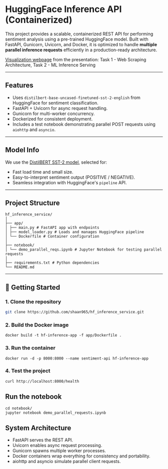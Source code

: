 # HuggingFace Inference API (Containerized)

This project provides a scalable, containerized REST API for performing sentiment analysis using a pre-trained HuggingFace model. Built with FastAPI, Gunicorn, Uvicorn, and Docker, it is optimized to handle **multiple parallel inference requests** efficiently in a production-ready architecture.

[Visualization webpage](https://gemini.google.com/share/4728b0e1b278) from the presentation: Task 1 - Web Scraping Architecture, Task 2 - ML Inference Serving

---

## Features

- Uses `distilbert-base-uncased-finetuned-sst-2-english` from HuggingFace for sentiment classification.
- FastAPI + Uvicorn for async request handling.
- Gunicorn for multi-worker concurrency.
- Dockerized for consistent deployment.
- Includes a test notebook demonstrating parallel POST requests using `aiohttp` and `asyncio`.

---

## Model Info

We use the [DistilBERT SST-2 model](https://huggingface.co/distilbert-base-uncased-finetuned-sst-2-english), selected for:

- Fast load time and small size.
- Easy-to-interpret sentiment output (POSITIVE / NEGATIVE).
- Seamless integration with HuggingFace's `pipeline` API.

---

## Project Structure

```
hf_inference_service/
│
├── app/
│ ├── main.py # FastAPI app with endpoints
│ ├── model_loader.py # Loads and manages HuggingFace pipeline
│ └── Dockerfile # Container configuration
│
├── notebook/
│ └── demo_parallel_reqs.ipynb # Jupyter Notebook for testing parallel requests
│
├── requirements.txt # Python dependencies
└── README.md
```
---

## 🚀 Getting Started

### 1. Clone the repository
```bash
git clone https://github.com/shaan965/hf_inference_service.git
```

### 2. Build the Docker image
```
docker build -t hf-inference-app -f app/Dockerfile .
```

### 3. Run the container
```
docker run -d -p 8000:8000 --name sentiment-api hf-inference-app
```
### 4. Test the project 
```
curl http://localhost:8000/health
```

## Run the notebook 
```
cd notebook/
jupyter notebook demo_parallel_requests.ipynb
```

## System Architecture
- FastAPI serves the REST API.
- Uvicorn enables async request processing.
- Gunicorn spawns multiple worker processes.
- Docker containers wrap everything for consistency and portability.
- aiohttp and asyncio simulate parallel client requests.

